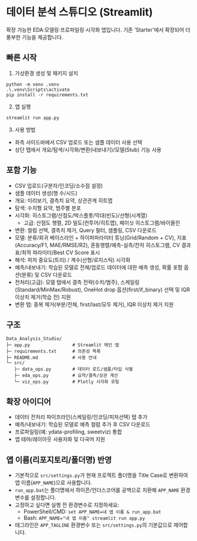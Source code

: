 # 데이터 분석 스튜디오 (Streamlit)

확장 가능한 EDA·모델링·프로파일링·시각화 앱입니다. 기존 'Starter'에서 확장되어 더 풍부한 기능을 제공합니다.

## 빠른 시작

1) 가상환경 생성 및 패키지 설치

```
python -m venv .venv
.\.venv\Scripts\activate
pip install -r requirements.txt
```

2) 앱 실행

```
streamlit run app.py
```

3) 사용 방법
- 좌측 사이드바에서 CSV 업로드 또는 샘플 데이터 사용 선택
- 상단 탭에서 개요/탐색/시각화/변환(내보내기)/모델(Stub) 기능 사용

## 포함 기능
- CSV 업로드(구분자/인코딩/소수점 설정)
- 샘플 데이터 생성(행 수/시드)
- 개요: 미리보기, 결측치 요약, 상관관계 히트맵
- 탐색: 수치형 요약, 범주별 분포
- 시각화: 히스토그램/산점도/박스플롯/막대(빈도)/선형(시계열)
  - 고급: 산점도 행렬, 2D 밀도(컨투어/히트맵), 페이싯 히스토그램/바이올린
- 변환: 컬럼 선택, 결측치 제거, Query 필터, 샘플링, CSV 다운로드
- 모델: 분류/회귀 베이스라인 + 하이퍼파라미터 튜닝(Grid/Random + CV),
  지표(Accuracy/F1, MAE/RMSE/R2), 혼동행렬/예측-실측/잔차 히스토그램,
  CV 결과표/최적 파라미터/Best CV Score 표시
 - 해석: 피처 중요도(트리) / 계수(선형/로지스틱) 시각화
 - 예측/내보내기: 학습된 모델로 전체/업로드 데이터에 대한 예측 생성,
   확률 포함 옵션(분류) 및 CSV 다운로드
 - 전처리(고급): 모델 탭에서 결측 전략(수치/범주), 스케일링(Standard/MinMax/Robust),
   OneHot drop 옵션(first/if_binary) 선택 및 IQR 이상치 제거(학습 전) 지원
 - 변환 탭: 중복 제거(부분/전체, first/last/모두 제거), IQR 이상치 제거 지원

## 구조
```
Data_Analysis_Studio/
├─ app.py                # Streamlit 메인 앱
├─ requirements.txt      # 의존성 목록
├─ README.md             # 사용 안내
└─ src/
   ├─ data_ops.py        # 데이터 로드/샘플/타입 식별
   ├─ eda_ops.py         # 요약/결측/상관 계산
   └─ viz_ops.py         # Plotly 시각화 유틸
```

## 확장 아이디어
- 데이터 전처리 파이프라인(스케일링/인코딩/피처선택) 탭 추가
 - 예측/내보내기: 학습된 모델로 예측 컬럼 추가 후 CSV 다운로드
- 프로파일링(예: ydata-profiling, sweetviz) 통합
- 앱 테마/레이아웃 사용자화 및 다국어 지원
## 앱 이름(리포지토리/폴더명) 반영
- 기본적으로 `src/settings.py`가 현재 프로젝트 폴더명을 Title Case로 변환하여 앱 이름(`APP_NAME`)으로 사용합니다.
- `run_app.bat`는 폴더명에서 하이픈/언더스코어를 공백으로 치환해 `APP_NAME` 환경변수를 설정합니다.
- 고정하고 싶다면 실행 전 환경변수로 지정하세요:
  - PowerShell/CMD: `set APP_NAME=내 앱 이름 & run_app.bat`
  - Bash: `APP_NAME="내 앱 이름" streamlit run app.py`
- 태그라인은 `APP_TAGLINE` 환경변수 또는 `src/settings.py`의 기본값으로 제어합니다.
